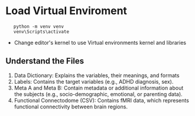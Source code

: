 # **Load Virtual Enviroment**

```shell
   python -m venv venv               
   venv\Scripts\activate   
```

- Change editor's kernel to use Virtual environments kernel and libraries

## **Understand the Files**

1. Data Dictionary: Explains the variables, their meanings, and formats
2. Labels: Contains the target variables (e.g., ADHD diagnosis, sex).
3. Meta A and Meta B: Contain metadata or additional information about the subjects (e.g., socio-demographic, emotional, or parenting data).
4. Functional Connectodome (CSV): Contains fMRI data, which represents functional connectivity between brain regions.
